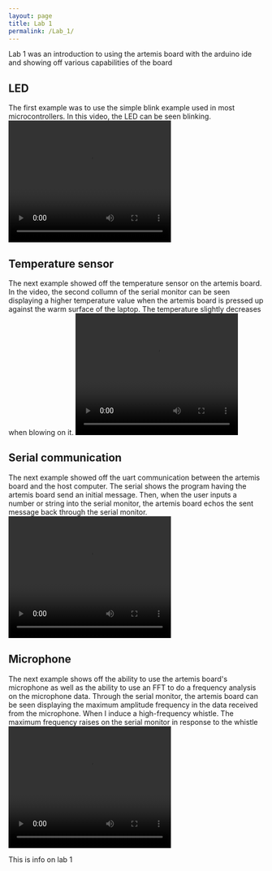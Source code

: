 ```yaml
---
layout: page
title: Lab 1
permalink: /Lab_1/
---
```

Lab 1 was an introduction to using the artemis board with the arduino ide and showing off various capabilities of the board

## LED
The first example was to use the simple blink example used in most microcontrollers. In this video, the LED can be seen blinking.
<video width="320" height="240" controls>
  <source src="../videos/Lab_1_blink.webm" type="video/webm">
  Your browser does not support the video tag.
</video>

## Temperature sensor
The next example showed off the temperature sensor on the artemis board. In the video, the second collumn of the serial monitor can be seen displaying a higher temperature value when the artemis board is pressed up against the warm surface of the laptop. The temperature slightly decreases when blowing on it.
<video width="320" height="240" controls>
  <source src="../videos/Lab_1_Temp.webm" type="video/webm">
</video>

## Serial communication
The next example showed off the uart communication between the artemis board and the host computer. The serial shows the program having the artemis board send an initial message. Then, when the user inputs a number or string into the serial monitor, the artemis board echos the sent message back through the serial monitor.
<video width="320" height="240" controls>
  <source src="../videos/Lab_1_Serial.webm" type="video/webm">
</video>

## Microphone
The next example shows off the ability to use the artemis board's microphone as well as the ability to use an FFT to do a frequency analysis on the microphone data. Through the serial monitor, the artemis board can be seen displaying the maximum amplitude frequency in the data received from the microphone. When I induce a high-frequency whistle. The maximum frequency raises on the serial monitor in response to the whistle
<video width="320" height="240" controls>
  <source src="../videos/Lab_1_Microphone.webm" type="video/webm">
</video>

This is info on lab 1

